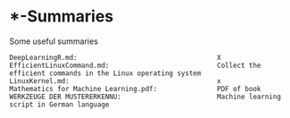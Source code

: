 # *-Summaries

Some useful summaries

    DeepLearningR.md:                                   X
    EfficientLinuxCommand.md:                           Collect the efficient commands in the Linux operating system 
    LinuxKernel.md:                                     x
    Mathematics for Machine Learning.pdf:               PDF of book
    WERKZEUGE DER MUSTERERKENNU:                        Machine learning script in German language
